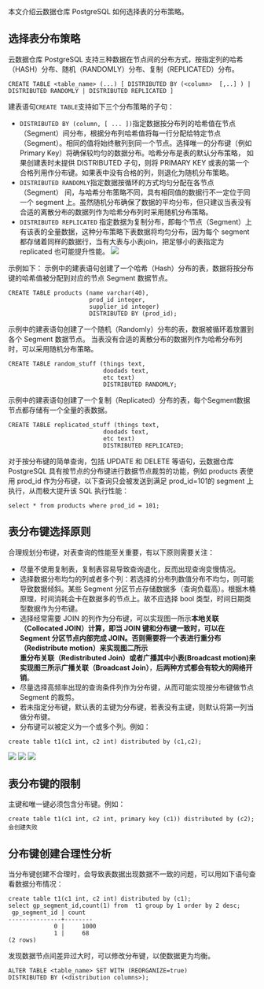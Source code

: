 本文介绍云数据仓库 PostgreSQL 如何选择表的分布策略。

## 选择表分布策略
云数据仓库 PostgreSQL 支持三种数据在节点间的分布方式，按指定列的哈希（HASH）分布、随机（RANDOMLY）分布、复制（REPLICATED）分布。
```
CREATE TABLE <table_name> (...) [ DISTRIBUTED BY (<column>  [,..] ) | DISTRIBUTED RANDOMLY | DISTRIBUTED REPLICATED ]
```
建表语句`CREATE TABLE`支持如下三个分布策略的子句：
- `DISTRIBUTED BY (column, [ ... ])`指定数据按分布列的哈希值在节点（Segment）间分布，根据分布列哈希值将每一行分配给特定节点（Segment）。相同的值将始终散列到同一个节点。选择唯一的分布键（例如 Primary Key）将确保较均匀的数据分布。哈希分布是表的默认分布策略， 如果创建表时未提供 DISTRIBUTED 子句，则将 PRIMARY KEY 或表的第一个合格列用作分布键。如果表中没有合格的列，则退化为随机分布策略。
- `DISTRIBUTED RANDOMLY`指定数据按循环的方式均匀分配在各节点 （Segment） 间，与哈希分布策略不同，具有相同值的数据行不一定位于同一个 segment 上。虽然随机分布确保了数据的平均分布，但只建议当表没有合适的离散分布的数据列作为哈希分布列时采用随机分布策略。
- `DISTRIBUTED REPLICATED` 指定数据为复制分布，即每个节点（Segment）上有该表的全量数据，这种分布策略下表数据将均匀分布，因为每个 segment 都存储着同样的数据行，当有大表与小表join，把足够小的表指定为 replicated 也可能提升性能。
![](https://qcloudimg.tencent-cloud.cn/raw/af2c36502cbc7e58531f51e14242ccee.png)

示例如下：
示例中的建表语句创建了一个哈希（Hash）分布的表，数据将按分布键的哈希值被分配到对应的节点 Segment 数据节点。
```
CREATE TABLE products (name varchar(40), 
                       prod_id integer,
                       supplier_id integer)
                       DISTRIBUTED BY (prod_id);  
```

示例中的建表语句创建了一个随机（Randomly）分布的表，数据被循环着放置到各个 Segment 数据节点。 当表没有合适的离散分布的数据列作为哈希分布列时，可以采用随机分布策略。
```
CREATE TABLE random_stuff (things text,
                           doodads text,
                           etc text)
                           DISTRIBUTED RANDOMLY;
```

示例中的建表语句创建了一个复制（Replicated）分布的表，每个Segment数据节点都存储有一个全量的表数据。
```
CREATE TABLE replicated_stuff (things text,
                           doodads text,
                           etc text)
                           DISTRIBUTED REPLICATED;
```

对于按分布键的简单查询，包括 UPDATE 和 DELETE 等语句，云数据仓库 PostgreSQL 具有按节点的分布键进行数据节点裁剪的功能，例如 products 表使用 prod_id 作为分布键，以下查询只会被发送到满足 prod_id=101的 segment 上执行，从而极大提升该 SQL 执行性能：
```
select * from products where prod_id = 101;
```

## 表分布键选择原则
合理规划分布键，对表查询的性能至关重要，有以下原则需要关注：
- 尽量不使用复制表，复制表容易导致查询退化，反而出现查询变慢情况。
- 选择数据分布均匀的列或者多个列：若选择的分布列数值分布不均匀，则可能导致数据倾斜。某些 Segment 分区节点存储数据多（查询负载高）。根据木桶原理，时间消耗会卡在数据多的节点上。故不应选择 bool 类型，时间日期类型数据作为分布键。
- 选择经常需要 JOIN 的列作为分布键，可以实现图一所示**本地关联（Collocated JOIN）**计算，即当 JOIN 键和分布键一致时，可以在 Segment 分区节点内部完成 JOIN。否则需要将一个表进行重分布（**Redistribute motion**）来实现图二所示**重分布关联（Redistributed Join）**或者广播其中小表(**Broadcast motion**)来实现图三所示**广播关联（Broadcast Join）**，**后两种方式都会有较大的网络开销**。
- 尽量选择高频率出现的查询条件列作为分布键，从而可能实现按分布键做节点 Segment 的裁剪。
- 若未指定分布键，默认表的主键为分布键，若表没有主键，则默认将第一列当做分布键。
- 分布键可以被定义为一个或多个列。例如：
```
create table t1(c1 int, c2 int) distributed by (c1,c2);
```
![](https://qcloudimg.tencent-cloud.cn/raw/21e7e2dfa3759d47c71e42b6c3ee856c.png)
![](https://qcloudimg.tencent-cloud.cn/raw/2e24998aaf53f8d6862fcb2ecfca6801.png)
![](https://qcloudimg.tencent-cloud.cn/raw/b848353bc13450813d933ef96e7b6b05.png)
## 表分布键的限制

主键和唯一键必须包含分布键。例如：
```
create table t1(c1 int, c2 int, primary key (c1)) distributed by (c2);
会创建失败
```

## 分布键创建合理性分析
当分布键创建不合理时，会导致表数据出现数据不一致的问题，可以用如下语句查看数据分布情况：
```
create table t1(c1 int, c2 int) distributed by (c1);
select gp_segment_id,count(1) from  t1 group by 1 order by 2 desc;
 gp_segment_id | count  
---------------+--------
             0 |     1000
             1 |     68
(2 rows)
```
发现数据节点间差异过大时，可以修改分布键，以使数据更为均衡。
```
ALTER TABLE <table_name> SET WITH (REORGANIZE=true) 
DISTRIBUTED BY (<distribution columns>);
```

